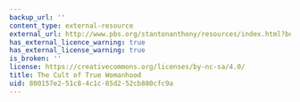 ```yaml
---
backup_url: ''
content_type: external-resource
external_url: http://www.pbs.org/stantonanthony/resources/index.html?body=culthood.html
has_external_licence_warning: true
has_external_license_warning: true
is_broken: ''
license: https://creativecommons.org/licenses/by-nc-sa/4.0/
title: The Cult of True Womanhood
uid: 800157e2-51c8-4c1c-85d2-52cb880cfc9a
---
```

